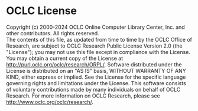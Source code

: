 # OCLC License

Copyright (c) 2000-2024 OCLC Online Computer Library Center,
Inc. and other contributors. All rights reserved.  
The contents of this file, as updated from time to time by the 
OCLC Office of Research, are subject to OCLC Research
Public License Version 2.0 (the "License"); you may not use this file except in
compliance with the License. You may obtain a current copy of the License at
http://purl.oclc.org/oclc/research/ORPL/.  Software distributed under the 
License is distributed on an "AS IS" basis, WITHOUT WARRANTY OF ANY KIND, 
either express or implied. See the License for the specific language governing 
rights and limitations under the License.  This software consists of voluntary 
contributions made by many individuals on behalf of OCLC Research. For more 
information on OCLC Research, please see http://www.oclc.org/oclc/research/.
